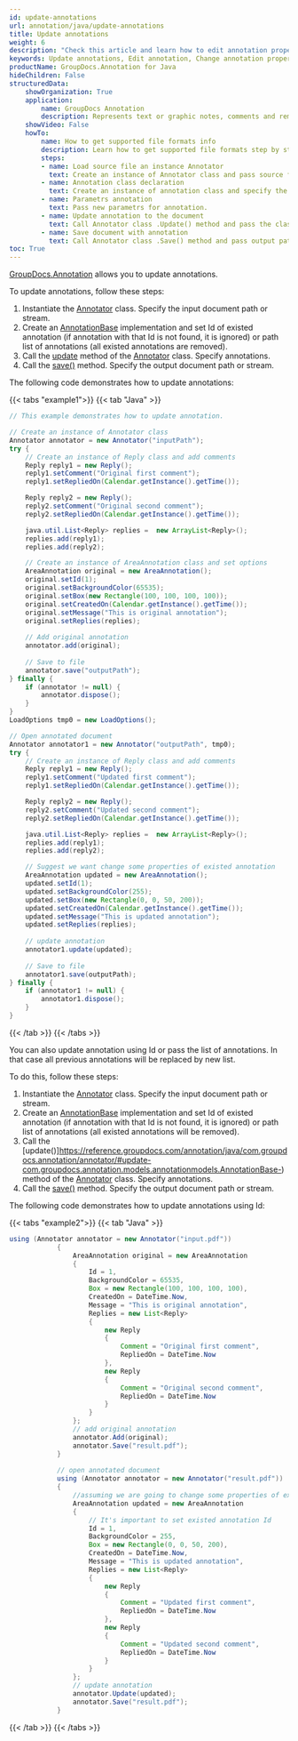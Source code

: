 ```yaml
---
id: update-annotations
url: annotation/java/update-annotations
title: Update annotations
weight: 6
description: "Check this article and learn how to edit annotation properties - change annotation position, size, appearance etc. when annotate documents using GroupDocs.Annotation for Java."
keywords: Update annotations, Edit annotation, Change annotation properties
productName: GroupDocs.Annotation for Java
hideChildren: False
structuredData:
    showOrganization: True
    application:    
        name: GroupDocs Annotation
        description: Represents text or graphic notes, comments and remarks attached to a specific part of the content of the document using Java
    showVideo: False
    howTo:
        name: How to get supported file formats info
        description: Learn how to get supported file formats step by step
        steps:
        - name: Load source file an instance Annotator
          text: Create an instance of Annotator class and pass source file path as a constructor parameter. You may specify absolute or relative file path as per your requirements. 
        - name: Annotation class declaration
          text: Create an instance of annotation class and specify the id of the annotation to be updated.
        - name: Parametrs annotation
          text: Pass new parametrs for annotation.
        - name: Update annotation to the document
          text: Call Annotator class .Update() method and pass the class name annotation.
        - name: Save document with annotation
          text: Call Annotator class .Save() method and pass output path file.
toc: True
---
```

[GroupDocs.Annotation](https://products.groupdocs.com/annotation/java) allows you to update annotations.  

To update annotations, follow these steps:

1.   Instantiate the [Annotator](https://reference.groupdocs.com/java/annotation/com.groupdocs.annotation/Annotator) class. Specify the input document path or stream.
2.   Create an [AnnotationBase](https://reference.groupdocs.com/annotation/java/com.groupdocs.annotation.models.annotationmodels/annotationbase) implementation and set Id of existed annotation (if annotation with that Id is not found, it is ignored) or path list of annotations (all existed annotations are removed).
3.   Call the [update](https://reference.groupdocs.com/annotation/java/com.groupdocs.annotation/annotator/#update-java.util.List-com.groupdocs.annotation.models.annotationmodels.AnnotationBase--) method of the [Annotator](https://reference.groupdocs.com/java/annotation/com.groupdocs.annotation/Annotator) class. Specify annotations.
4.   Call the [save()](https://reference.groupdocs.com/annotation/java/com.groupdocs.annotation/annotator/#save--) method. Specify the output document path or stream.

The following code demonstrates how to update annotations:

{{< tabs "example1">}}
{{< tab "Java" >}}
```java
// This example demonstrates how to update annotation.

// Create an instance of Annotator class
Annotator annotator = new Annotator("inputPath");
try {
    // Create an instance of Reply class and add comments
    Reply reply1 = new Reply();
    reply1.setComment("Original first comment");
    reply1.setRepliedOn(Calendar.getInstance().getTime());

    Reply reply2 = new Reply();
    reply2.setComment("Original second comment");
    reply2.setRepliedOn(Calendar.getInstance().getTime());

    java.util.List<Reply> replies =  new ArrayList<Reply>();
    replies.add(reply1);
    replies.add(reply2);

    // Create an instance of AreaAnnotation class and set options
    AreaAnnotation original = new AreaAnnotation();
    original.setId(1);
    original.setBackgroundColor(65535);
    original.setBox(new Rectangle(100, 100, 100, 100));
    original.setCreatedOn(Calendar.getInstance().getTime());
    original.setMessage("This is original annotation");
    original.setReplies(replies);
    
    // Add original annotation
    annotator.add(original);
    
    // Save to file
    annotator.save("outputPath");
} finally {
    if (annotator != null) {
        annotator.dispose();
    }
}
LoadOptions tmp0 = new LoadOptions();

// Open annotated document
Annotator annotator1 = new Annotator("outputPath", tmp0);
try {
    // Create an instance of Reply class and add comments
    Reply reply1 = new Reply();
    reply1.setComment("Updated first comment");
    reply1.setRepliedOn(Calendar.getInstance().getTime());

    Reply reply2 = new Reply();
    reply2.setComment("Updated second comment");
    reply2.setRepliedOn(Calendar.getInstance().getTime());

    java.util.List<Reply> replies =  new ArrayList<Reply>();
    replies.add(reply1);
    replies.add(reply2);

    // Suggest we want change some properties of existed annotation
    AreaAnnotation updated = new AreaAnnotation();
    updated.setId(1);
    updated.setBackgroundColor(255);
    updated.setBox(new Rectangle(0, 0, 50, 200));
    updated.setCreatedOn(Calendar.getInstance().getTime());
    updated.setMessage("This is updated annotation");
    updated.setReplies(replies);
    
    // update annotation
    annotator1.update(updated);
    
    // Save to file
    annotator1.save(outputPath);
} finally {
    if (annotator1 != null) {
        annotator1.dispose();
    }
}
```
{{< /tab >}}
{{< /tabs >}}

You can also update annotation using Id or pass the list of annotations. In that case all previous annotations will be replaced by new list.

To do this, follow these steps:

1.   Instantiate the [Annotator](https://reference.groupdocs.com/java/annotation/com.groupdocs.annotation/Annotator) class. Specify the input document path or stream.
2.   Create an [AnnotationBase](https://reference.groupdocs.com/annotation/java/com.groupdocs.annotation.models.annotationmodels/annotationbase) implementation and set Id of existed annotation (if annotation with that Id is not found, it is ignored) or path list of annotations (all existed annotations will be removed).
3.   Call the [update()]https://reference.groupdocs.com/annotation/java/com.groupdocs.annotation/annotator/#update-com.groupdocs.annotation.models.annotationmodels.AnnotationBase-) method of the [Annotator](https://reference.groupdocs.com/java/annotation/com.groupdocs.annotation/Annotator) class. Specify annotations.
4.   Call the [save()](https://reference.groupdocs.com/annotation/java/com.groupdocs.annotation/annotator/#save--) method. Specify the output document path or stream.

The following code demonstrates how to update annotations using Id:

{{< tabs "example2">}}
{{< tab "Java" >}}
```java
using (Annotator annotator = new Annotator("input.pdf"))
            {
                AreaAnnotation original = new AreaAnnotation
                {
                    Id = 1,
                    BackgroundColor = 65535,
                    Box = new Rectangle(100, 100, 100, 100),
                    CreatedOn = DateTime.Now,
                    Message = "This is original annotation",
                    Replies = new List<Reply>
                    {
                        new Reply
                        {
                            Comment = "Original first comment",
                            RepliedOn = DateTime.Now
                        },
                        new Reply
                        {
                            Comment = "Original second comment",
                            RepliedOn = DateTime.Now
                        }
                    }
                };
                // add original annotation
                annotator.Add(original);
                annotator.Save("result.pdf");
            }
 
            // open annotated document
            using (Annotator annotator = new Annotator("result.pdf"))
            {
                //assuming we are going to change some properties of existing annotation
                AreaAnnotation updated = new AreaAnnotation
                {
                    // It's important to set existed annotation Id
                    Id = 1,
                    BackgroundColor = 255,
                    Box = new Rectangle(0, 0, 50, 200),
                    CreatedOn = DateTime.Now,
                    Message = "This is updated annotation",
                    Replies = new List<Reply>
                    {
                        new Reply
                        {
                            Comment = "Updated first comment",
                            RepliedOn = DateTime.Now
                        },
                        new Reply
                        {
                            Comment = "Updated second comment",
                            RepliedOn = DateTime.Now
                        }
                    }
                };
                // update annotation
                annotator.Update(updated);
                annotator.Save("result.pdf");
            }
```
{{< /tab >}}
{{< /tabs >}}